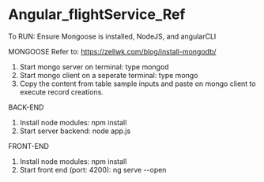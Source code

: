 # Angular_flightService_Ref

To RUN:
  Ensure Mongoose is installed, NodeJS, and angularCLI
  
  MONGOOSE
  Refer to: https://zellwk.com/blog/install-mongodb/
1. Start mongo server on terminal: type mongod
2. Start mongo client on a seperate terminal: type mongo
3. Copy the content from table sample inputs and paste on mongo client to execute record creations.

  BACK-END
1. Install node modules: npm install
2. Start server backend: node app.js

  FRONT-END
1. Install node modules: npm install
2. Start front end (port: 4200): ng serve --open
